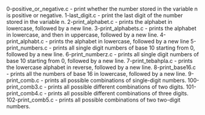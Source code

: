 0-positive_or_negative.c - print whether the number stored in the variable n is positive or negative.
1-last_digit.c - print the last digit of the number stored in the variable n.
2-print_alphabet.c - prints the alphabet in lowercase, followed by a new line.
3-print_alphabets.c - prints the alphabet in lowercase, and then in uppercase, followed by a new line.
4-print_alphabt.c - prints the alphabet in lowercase, followed by a new line
5-print_numbers.c - prints all single digit numbers of base 10 starting from 0, followed by a new line.
6-print_numberz.c - prints all single digit numbers of base 10 starting from 0, followed by a new line.
7-print_tebahpla.c - prints the lowercase alphabet in reverse, followed by a new line.
8-print_base16.c - prints all the numbers of base 16 in lowercase, followed by a new line.
9-print_comb.c - prints all possible combinations of single-digit numbers.
100-print_comb3.c - prints all possible different combinations of two digits.
101-print_comb4.c - prints all possible different combinations of three digits.
102-print_comb5.c - prints all possible combinations of two two-digit numbers.

